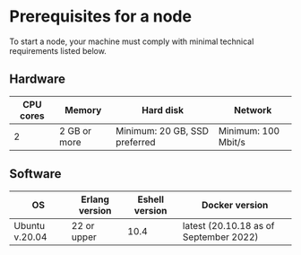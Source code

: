 # Prerequisites for a node

To start a node, your machine must comply with minimal technical requirements listed below.

## Hardware

| CPU cores | Memory       | Hard disk                     | Network             |
|-----------|--------------|-------------------------------|---------------------|
| 2         | 2 GB or more | Minimum: 20 GB, SSD preferred | Minimum: 100 Mbit/s |

## Software

| OS             | Erlang version | Eshell version | Docker version                         |
|----------------|----------------|----------------|----------------------------------------|
| Ubuntu v.20.04 | 22 or upper    | 10.4           | latest (20.10.18 as of September 2022) |
